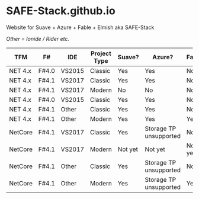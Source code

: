 # SAFE-Stack.github.io
Website for Suave + Azure + Fable + Elmish aka SAFE-Stack

*Other = Ionide / Rider etc.*

| TFM | F# | IDE | Project Type | Suave? | Azure? | Fable? | Elmish? |
|-|-|-|-|-|-|-|-|
| NET 4.x | F#4.0 | VS2015 | Classic | Yes | Yes | No | No |
| NET 4.x | F#4.1 | VS2017 | Classic | Yes | Yes | No | No |
| NET 4.x | F#4.1 | VS2017 | Modern | No | No | No | No |
| NET 4.x | F#4.0 | VS2015 | Classic | Yes | Yes | No | No |
| NET 4.x | F#4.1 | Other | Classic | Yes | Yes | No | No |
| NET 4.x | F#4.1 | Other | Modern | Yes | Yes | Yes | Yes |
| NetCore | F#4.1 | VS2017 | Classic | Yes | Storage TP unsupported | No | No |
| NetCore | F#4.1 | VS2017 | Modern | Not yet | Not yet | Not yet | Not yet |
| NetCore | F#4.1 | Other | Classic | Yes | Storage TP unsupported | No | No |
| NetCore | F#4.1 | Other | Modern | Yes | Storage TP unsupported | Yes | Yes |
